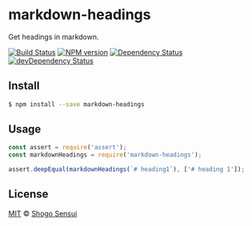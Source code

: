 # markdown-headings

Get headings in markdown.

[![Build Status](https://travis-ci.org/1000ch/markdown-headings.svg?branch=master)](https://travis-ci.org/1000ch/markdown-headings)
[![NPM version](https://badge.fury.io/js/markdown-headings.svg)](http://badge.fury.io/js/markdown-headings)
[![Dependency Status](https://david-dm.org/1000ch/markdown-headings.svg)](https://david-dm.org/1000ch/markdown-headings)
[![devDependency Status](https://david-dm.org/1000ch/markdown-headings/dev-status.svg)](https://david-dm.org/1000ch/markdown-headings?type=dev)

## Install

```bash
$ npm install --save markdown-headings
```

## Usage

```javascript
const assert = require('assert');
const markdownHeadings = require('markdown-headings');

assert.deepEqual(markdownHeadings(`# heading1`), ['# heading 1']);
```

## License

[MIT](https://1000ch.mit-license.org) © [Shogo Sensui](https://github.com/1000ch)
